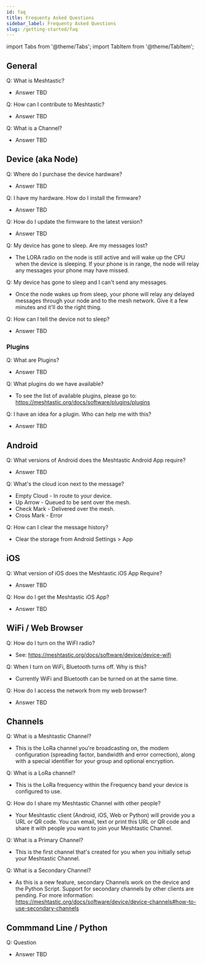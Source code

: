 ```yaml
---
id: faq
title: Frequenty Asked Questions
sidebar_label: Frequenty Asked Questions
slug: /getting-started/faq
---
```

import Tabs from '@theme/Tabs';
import TabItem from '@theme/TabItem';

<!-- 

**** FAQ Contributors, README ***
*
*   Best Practices for the FAQ:
*
*   - Keep the answers Non-Technical. The FAQ should be targeted to non-geeks.
*   - This FAQ is not the authoritative document. Provide a short answer and a link to learn more.
*
****

-->

## General

Q: What is Meshtastic?
* Answer TBD

Q: How can I contribute to Meshtastic?
* Answer TBD

Q: What is a Channel?
* Answer TBD

## Device (aka Node)

Q: Where do I purchase the device hardware?
* Answer TBD

Q: I have my hardware. How do I install the firmware?
* Answer TBD

Q: How do I update the firmware to the latest version?
* Answer TBD

Q: My device has gone to sleep. Are my messages lost?
* The LORA radio on the node is still active and will wake up the CPU when the device is sleeping. If your phone is in range, the node will relay any messages your phone may have missed.

Q: My device has gone to sleep and I can't send any messages.
* Once the node wakes up from sleep, your phone will relay any delayed messages through your node and to the mesh network. Give it a few minutes and it'll do the right thing.

Q: How can I tell the device not to sleep?
* Answer TBD



### Plugins

Q: What are Plugins?
* Answer TBD

Q: What plugins do we have available?
* To see the list of available plugins, please go to: https://meshtastic.org/docs/software/plugins/plugins

Q: I have an idea for a plugin. Who can help me with this?
* Answer TBD

## Android

Q: What versions of Android does the Meshtastic Android App require?
* Answer TBD

Q: What's the cloud icon next to the message?
* Empty Cloud - In route to your device.
* Up Arrow - Queued to be sent over the mesh.
* Check Mark - Delivered over the mesh.
* Cross Mark - Error

Q: How can I clear the message history?
* Clear the storage from Android Settings > App

## iOS

Q: What version of iOS does the Meshtastic iOS App Require?
* Answer TBD

Q: How do I get the Meshtastic iOS App?
* Answer TBD

## WiFi / Web Browser

Q: How do I turn on the WiFI radio?
* See: https://meshtastic.org/docs/software/device/device-wifi

Q: When I turn on WiFi, Bluetooth turns off. Why is this?
* Currently WiFi and Bluetooth can be turned on at the same time.

Q: How do I access the network from my web browser?
* Answer TBD

## Channels

Q: What is a Meshtastic Channel?
* This is the LoRa channel you're broadcasting on, the modem configuration (spreading factor, bandwidth and error correction), along with a special identifier for your group and optional encryption.

Q: What is a LoRa channel?
* This is the LoRa frequency within the Frequency band your device is configured to use.

Q: How do I share my Meshtastic Channel with other people?
* Your Meshtastic client (Android, iOS, Web or Python) will provide you a URL or QR code. You can email, text or print this URL or QR code and share it with people you want to join your Meshtastic Channel.

Q: What is a Primary Channel?
* This is the first channel that's created for you when you initially setup your Meshtastic Channel.

Q: What is a Secondary Channel?
* As this is a new feature, secondary Channels work on the device and the Python Script. Support for secondary channels by other clients are pending. For more information: https://meshtastic.org/docs/software/device/device-channels#how-to-use-secondary-channels

## Commmand Line / Python

Q: Question
* Answer TBD
